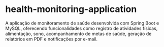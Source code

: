 # health-monitoring-application
A aplicação de monitoramento de saúde desenvolvida com Spring Boot e MySQL, oferecendo funcionalidades como registro de atividades físicas, alimentação, sono, acompanhamento de metas de saúde, geração de relatórios em PDF e notificações por e-mail.
